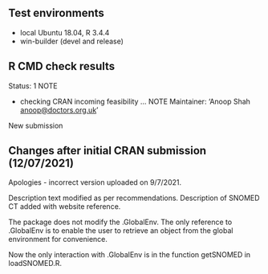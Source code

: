 ## Test environments
* local Ubuntu 18.04, R 3.4.4
* win-builder (devel and release)

## R CMD check results
Status: 1 NOTE

* checking CRAN incoming feasibility ... NOTE
Maintainer: ‘Anoop Shah <anoop@doctors.org.uk>’

New submission

## Changes after initial CRAN submission (12/07/2021)

Apologies - incorrect version uploaded on 9/7/2021.

Description text modified as per recommendations.
Description of SNOMED CT added with website reference.

The package does not modify the .GlobalEnv. The only
reference to .GlobalEnv is to enable the user to retrieve an
object from the global environment for convenience.

Now the only interaction with .GlobalEnv is in the function
getSNOMED in loadSNOMED.R.
